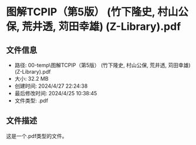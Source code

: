 ﻿# 图解TCPIP（第5版） (竹下隆史, 村山公保, 荒井透, 苅田幸雄) (Z-Library).pdf

## 文件信息
- 路径: 00-temp\图解TCPIP（第5版） (竹下隆史, 村山公保, 荒井透, 苅田幸雄) (Z-Library).pdf
- 大小: 32.2 MB
- 创建时间: 2024/4/27 22:24:38
- 最后修改时间: 2024/4/25 10:38:45
- 文件类型: .pdf

## 文件描述
这是一个.pdf类型的文件。

